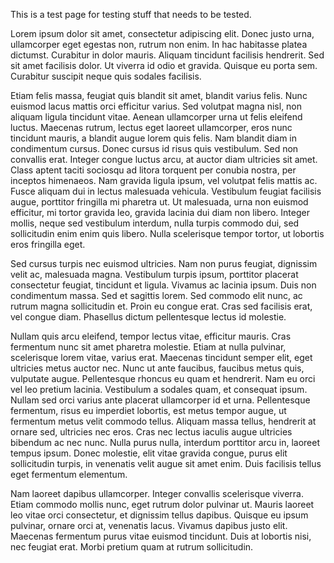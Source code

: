 ---
---

This is a test page for testing stuff that needs to be tested.

Lorem ipsum dolor sit amet, consectetur adipiscing elit. Donec justo urna, ullamcorper eget egestas non, rutrum non enim. In hac habitasse platea dictumst. Curabitur in dolor mauris. Aliquam tincidunt facilisis hendrerit. Sed sit amet facilisis dolor. Ut viverra id odio et gravida. Quisque eu porta sem. Curabitur suscipit neque quis sodales facilisis.

Etiam felis massa, feugiat quis blandit sit amet, blandit varius felis. Nunc euismod lacus mattis orci efficitur varius. Sed volutpat magna nisl, non aliquam ligula tincidunt vitae. Aenean ullamcorper urna ut felis eleifend luctus. Maecenas rutrum, lectus eget laoreet ullamcorper, eros nunc tincidunt mauris, a blandit augue lorem quis felis. Nam blandit diam in condimentum cursus. Donec cursus id risus quis vestibulum. Sed non convallis erat. Integer congue luctus arcu, at auctor diam ultricies sit amet. Class aptent taciti sociosqu ad litora torquent per conubia nostra, per inceptos himenaeos. Nam gravida ligula ipsum, vel volutpat felis mattis ac. Fusce aliquam dui in lectus malesuada vehicula. Vestibulum feugiat facilisis augue, porttitor fringilla mi pharetra ut. Ut malesuada, urna non euismod efficitur, mi tortor gravida leo, gravida lacinia dui diam non libero. Integer mollis, neque sed vestibulum interdum, nulla turpis commodo dui, sed sollicitudin enim enim quis libero. Nulla scelerisque tempor tortor, ut lobortis eros fringilla eget.

Sed cursus turpis nec euismod ultricies. Nam non purus feugiat, dignissim velit ac, malesuada magna. Vestibulum turpis ipsum, porttitor placerat consectetur feugiat, tincidunt et ligula. Vivamus ac lacinia ipsum. Duis non condimentum massa. Sed et sagittis lorem. Sed commodo elit nunc, ac rutrum magna sollicitudin et. Proin eu congue erat. Cras sed facilisis erat, vel congue diam. Phasellus dictum pellentesque lectus id molestie.

Nullam quis arcu eleifend, tempor lectus vitae, efficitur mauris. Cras fermentum nunc sit amet pharetra molestie. Etiam at nulla pulvinar, scelerisque lorem vitae, varius erat. Maecenas tincidunt semper elit, eget ultricies metus auctor nec. Nunc ut ante faucibus, faucibus metus quis, vulputate augue. Pellentesque rhoncus eu quam et hendrerit. Nam eu orci vel leo pretium lacinia. Vestibulum a sodales quam, et consequat ipsum. Nullam sed orci varius ante placerat ullamcorper id et urna. Pellentesque fermentum, risus eu imperdiet lobortis, est metus tempor augue, ut fermentum metus velit commodo tellus. Aliquam massa tellus, hendrerit at ornare sed, ultricies nec eros. Cras nec lectus iaculis augue ultricies bibendum ac nec nunc. Nulla purus nulla, interdum porttitor arcu in, laoreet tempus ipsum. Donec molestie, elit vitae gravida congue, purus elit sollicitudin turpis, in venenatis velit augue sit amet enim. Duis facilisis tellus eget fermentum elementum.

Nam laoreet dapibus ullamcorper. Integer convallis scelerisque viverra. Etiam commodo mollis nunc, eget rutrum dolor pulvinar ut. Mauris laoreet leo vitae orci consectetur, et dignissim tellus dapibus. Quisque eu ipsum pulvinar, ornare orci at, venenatis lacus. Vivamus dapibus justo elit. Maecenas fermentum purus vitae euismod tincidunt. Duis at lobortis nisi, nec feugiat erat. Morbi pretium quam at rutrum sollicitudin. 